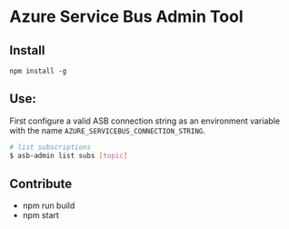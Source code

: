 # Azure Service Bus Admin Tool

## Install
`npm install -g`

## Use:
First configure a valid ASB connection string as an environment variable
with the name `AZURE_SERVICEBUS_CONNECTION_STRING`.

```bash
# list subscriptions
$ asb-admin list subs [topic]
```

## Contribute
- npm run build
- npm start
